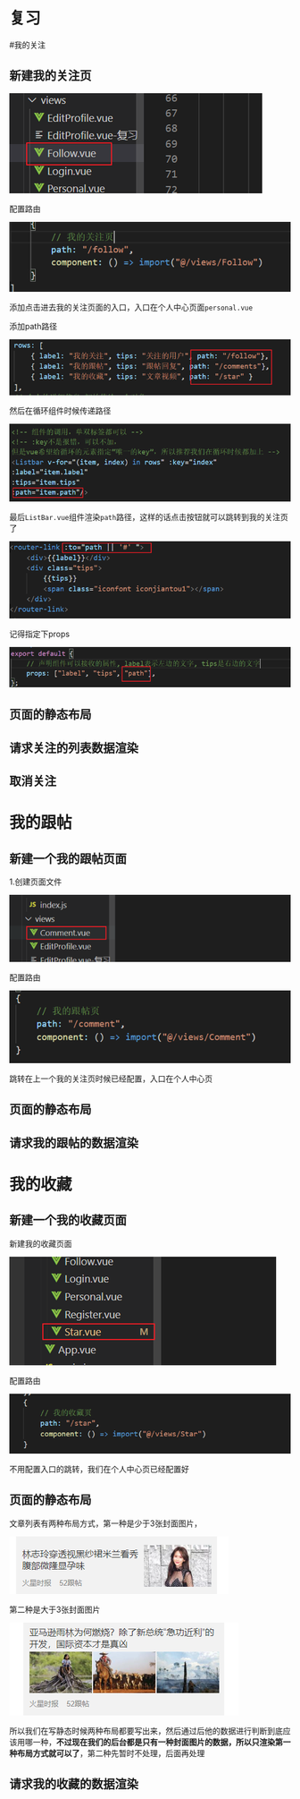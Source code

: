 #  复习







#我的关注

## 新建我的关注页



![1585548844451](assets/1585548844451.png)

配置路由

![1585548894190](assets/1585548894190.png)

添加点击进去我的关注页面的入口，入口在个人中心页面`personal.vue`

添加path路径

![1585548960533](assets/1585548960533.png)

然后在循环组件时候传递路径

![1585548987272](assets/1585548987272.png)

最后`ListBar.vue`组件渲染`path`路径，这样的话点击按钮就可以跳转到我的关注页了

![1585549046222](assets/1585549046222.png)

记得指定下props

![1585549083694](assets/1585549083694.png)



## 页面的静态布局

## 请求关注的列表数据渲染

## 取消关注





# 我的跟帖

## 新建一个我的跟帖页面

1.创建页面文件

![1585552821205](assets/1585552821205.png)

配置路由

![1585552845947](assets/1585552845947.png)

跳转在上一个我的关注页时候已经配置，入口在个人中心页



## 页面的静态布局

## 请求我的跟帖的数据渲染





# 我的收藏

## 新建一个我的收藏页面

新建我的收藏页面

![1585555415932](assets/1585555415932.png)

配置路由

![1585555437805](assets/1585555437805.png)

不用配置入口的跳转，我们在个人中心页已经配置好

## 页面的静态布局

文章列表有两种布局方式，第一种是少于3张封面图片，

![1585555525266](assets/1585555525266.png)

第二种是大于3张封面图片

![1585555533223](assets/1585555533223.png)

所以我们在写静态时候两种布局都要写出来，然后通过后他的数据进行判断到底应该用哪一种，**不过现在我们的后台都是只有一种封面图片的数据，所以只渲染第一种布局方式就可以了**，第二种先暂时不处理，后面再处理



## 请求我的收藏的数据渲染